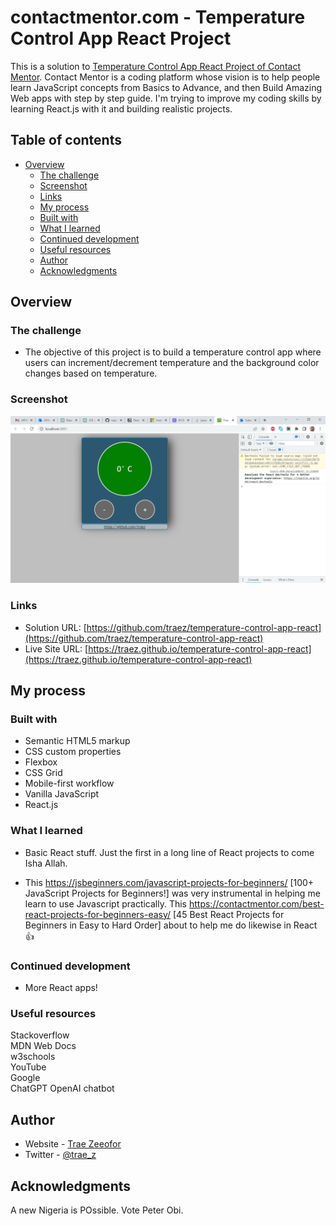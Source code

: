 # contactmentor.com - Temperature Control App React Project

This is a solution to [Temperature Control App React Project of Contact Mentor](https://contactmentor.com/best-react-projects-for-beginners-easy/). Contact Mentor is a coding platform whose vision is to help people learn JavaScript concepts from Basics to Advance, and then Build Amazing Web apps with step by step guide. I'm trying to improve my coding skills by learning React.js with it and building realistic projects. 

## Table of contents

- [Overview](#overview)
  - [The challenge](#the-challenge)
  - [Screenshot](#screenshot)
  - [Links](#links)
  - [My process](#my-process)
  - [Built with](#built-with)
  - [What I learned](#what-i-learned)
  - [Continued development](#continued-development)
  - [Useful resources](#useful-resources)
  - [Author](#author)
  - [Acknowledgments](#acknowledgments)

## Overview

### The challenge

- The objective of this project is to build a temperature control app where users can increment/decrement temperature and the background color changes based on temperature. 

### Screenshot

![](/public/images/screenshot-desktop.png)

### Links

- Solution URL: [https://github.com/traez/temperature-control-app-react](https://github.com/traez/temperature-control-app-react)
- Live Site URL: [https://traez.github.io/temperature-control-app-react](https://traez.github.io/temperature-control-app-react)

## My process

### Built with

- Semantic HTML5 markup
- CSS custom properties
- Flexbox
- CSS Grid
- Mobile-first workflow
- Vanilla JavaScript
- React.js

### What I learned

- Basic React stuff. Just the first in a long line of React projects to come Isha Allah.  

- This https://jsbeginners.com/javascript-projects-for-beginners/ [100+ JavaScript Projects for Beginners!] was very instrumental in helping me learn to use Javascript practically. This https://contactmentor.com/best-react-projects-for-beginners-easy/ [45 Best React Projects for Beginners in Easy to Hard Order] about to help me do likewise in React 👍  

### Continued development

- More React apps! 

### Useful resources

Stackoverflow  
MDN Web Docs  
w3schools  
YouTube  
Google  
ChatGPT OpenAI chatbot  

## Author

- Website - [Trae Zeeofor](https://github.com/traez)  
- Twitter - [@trae_z](https://twitter.com/trae_z) 

## Acknowledgments

A new Nigeria is POssible. Vote Peter Obi. 
